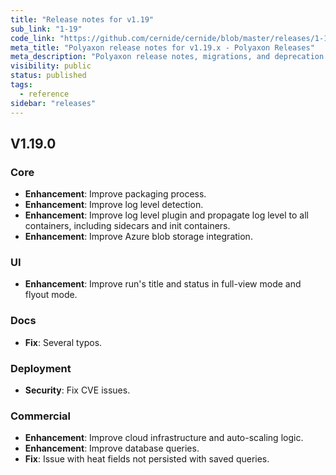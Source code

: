 ```yaml
---
title: "Release notes for v1.19"
sub_link: "1-19"
code_link: "https://github.com/cernide/cernide/blob/master/releases/1-19.md"
meta_title: "Polyaxon release notes for v1.19.x - Polyaxon Releases"
meta_description: "Polyaxon release notes, migrations, and deprecation notes for v1.19.x."
visibility: public
status: published
tags:
  - reference
sidebar: "releases"
---
```


## V1.19.0

### Core

- **Enhancement**: Improve packaging process.
- **Enhancement**: Improve log level detection.
- **Enhancement**: Improve log level plugin and propagate log level to all containers, including sidecars and init containers.
- **Enhancement**: Improve Azure blob storage integration.

### UI

- **Enhancement**: Improve run's title and status in full-view mode and flyout mode.

### Docs

- **Fix**: Several typos.

### Deployment

- **Security**: Fix CVE issues.

### Commercial

- **Enhancement**: Improve cloud infrastructure and auto-scaling logic.
- **Enhancement**: Improve database queries.
- **Fix**: Issue with heat fields not persisted with saved queries.
